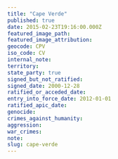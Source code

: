 ```yaml
---
title: "Cape Verde"
published: true
date: 2015-02-23T19:16:00.000Z
featured_image_path:
featured_image_attribution:
geocode: CPV
iso_code: CV
internal_note:
territory:
state_party: true
signed_but_not_ratified:
signed_date: 2000-12-28
ratified_or_acceded_date:
entry_into_force_date: 2012-01-01
ratified_apic_date:
genocide:
crimes_against_humanity:
aggression:
war_crimes:
note:
slug: cape-verde
---
```

